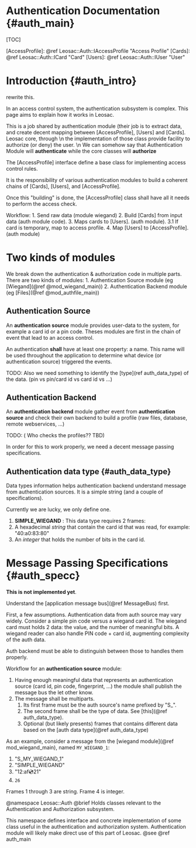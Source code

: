 Authentication Documentation {#auth_main}
============================================

[TOC]

[AccessProfile]: @ref Leosac::Auth::IAccessProfile "Access Profile"
[Cards]: @ref Leosac::Auth::ICard "Card"
[Users]: @ref Leosac::Auth::IUser "User"

Introduction {#auth_intro}
=============================

rewrite this.

In an access control system, the authentication subsystem is complex.
This page aims to explain how it works in Leosac.

This is a job shared by authentication module (their job is to extract data, and
create decent mapping between [AccessProfile], [Users] and [Cards]. Leosac core, through \n
the implementation of those class provide facility to authorize (or deny) the user. \n
We can somehow say that Authentication Module will **authenticate** while the core
classes will **authorize**


The [AccessProfile] interface define a base class for implementing access control rules.

It is the responsibility of various authentication modules to build a coherent
chains of [Cards], [Users], and [AccessProfile].

Once this "building" is done, the [AccessProfile] class shall have all it needs
to perform the access check.


Workflow:
    1. Send raw data (module wiegand)
    2. Build [Cards] from input data (auth module code).
    3. Maps cards to [Users]. (auth module).
    3.1 If card is temporary, map to access profile.
    4. Map [Users] to [AccessProfile]. (auth module)
    

Two kinds of modules
====================

We break down the authentication & authorization code in multiple parts.
There are two kinds of modules:
    1. Authentication Source module (eg [Wiegand](@ref @mod_wiegand_main))
    2. Authentication Backend module (eg [Files](@ref @mod_authfile_main))

Authentication Source
---------------------

An **authentication source** module provides user-data to the system, for example
a card id or a pin code. Theses modules are first in the chain of event that lead
to an access control.

An authentication **shall** have at least one property: a name.
This name will be used throughout the application to determine what device (or authentication
source) triggered the events.

TODO:
Also we need something to identify the [type](ref auth_data_type) of the data. (pin vs pin/card id vs card id vs ...)

Authentication Backend
----------------------

An **authentication backend** module gather event from **authentication source**
and check their own backend to build a profile (raw files, database, remote webservices, ...)

TODO:
( Who checks the profiles?? TBD)

In order for this to work properly, we need a decent message passing specifications.

Authentication data type {#auth_data_type}
------------------------------------------

Data types information helps authentication backend understand message from authentication sources.
It is a simple string (and a couple of specifications).

Currently we are lucky, we only define one.

1. **SIMPLE_WIEGAND** : This data type requires 2 frames:
  1. A hexadecimal *string* that contain the card id that was read, for example: "40:a0:83:80"
  1. An *integer* that holds the number of bits in the card id. 
  

Message Passing Specifications {#auth_specc}
============================================

**This is not implemented yet**.

Understand the [application message bus](@ref MessageBus) first.

First, a few assumptions. Authentication data from auth source may vary widely.
Consider a simple pin code versus a wiegand card id. The wiegand card must holds 2 data: the value, and the
number of meaningful bits.
A wiegand reader can also handle PIN code + card id, augmenting complexity of the auth data.

Auth backend must be able to distinguish between those to handles them properly.
 

Workflow for an **authentication source** module:
 1. Having enough meaningful data that represents an authentication source (card id, pin code, fingerprint, ...)
    the module shall publish the message bus the let other know.
 2. The message shall be multiparts.
    1. Its first frame must be the auth source's name prefixed by "S_".
    2. The second frame shall be the type of data. See [this](@ref auth_data_type).    
    3. Optional (but likely presents) frames that contains different data based on the [auth data type](@ref auth_data_type)


As an example, consider a message from the [wiegand module](@ref mod_wiegand_main), named `MY_WIEGAND_1`:
 1. "S_MY_WIEGAND_1"
 2. "SIMPLE_WIEGAND"
 3. "12:af:cd:21"
 4. `26`
 
 Frames 1 through 3 are string. Frame 4 is integer.


@namespace Leosac::Auth
@brief Holds classes relevant to the Authentication and Authorization subsystem.

This namespace defines interface and concrete implementation of some class
useful in the authentication and authorization system. Authentication module
will likely make direct use of this part of Leosac.
@see @ref auth_main
